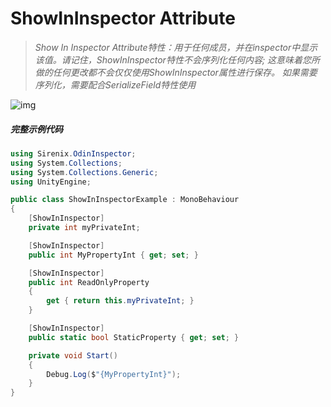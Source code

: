 # ShowInInspector Attribute

> *Show In Inspector Attribute特性：用于任何成员，并在inspector中显示该值。请记住，ShowInInspector特性不会序列化任何内容; 这意味着您所做的任何更改都不会仅仅使用ShowInInspector属性进行保存。*
> *如果需要序列化，需要配合SerializeField特性使用*

![img](https://aihailan.com/wp-content/uploads/2020/11/post-678-5fb7dc73a7e8d.gif)

##### 完整示例代码

```cs
using Sirenix.OdinInspector;
using System.Collections;
using System.Collections.Generic;
using UnityEngine;

public class ShowInInspectorExample : MonoBehaviour
{
    [ShowInInspector]
    private int myPrivateInt;

    [ShowInInspector]
    public int MyPropertyInt { get; set; }

    [ShowInInspector]
    public int ReadOnlyProperty
    {
        get { return this.myPrivateInt; }
    }

    [ShowInInspector]
    public static bool StaticProperty { get; set; }

    private void Start()
    {
        Debug.Log($"{MyPropertyInt}");
    }
}
```